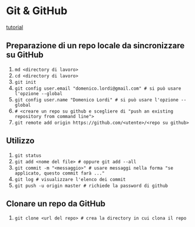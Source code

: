 # Git & GitHub

[tutorial](https://product.hubspot.com/blog/git-and-github-tutorial-for-beginners)

## Preparazione di un repo locale da sincronizzare su GitHub

1. `md <directory di lavoro>`
1. `cd <directory di lavoro>`
1. `git init`
1. `git config user.email "domenico.lordi@gmail.com" # si può usare l'opzione --global`
1. `git config user.name "Domenico Lordi" # si può usare l'opzione --global`
1. `# <creare un repo su github e scegliere di "push an existing repository from command line">`
1. `git remote add origin https://github.com/<utente>/<repo su github>`

## Utilizzo

1. `git status`
1. `git add <nome del file> # oppure git add --all`
1. `git commit -m "<messaggio>" # usare messaggi nella forma "se applicato, questo commit farà ..."`
1. `git log # visualizzare l'elenco dei commit`
1. `git push -u origin master # richiede la password di github`

## Clonare un repo da GitHub

1. `git clone <url del repo> # crea la directory in cui clona il repo`
